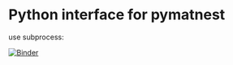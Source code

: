 # Python interface for pymatnest
use subprocess: 

[![Binder](https://mybinder.org/badge_logo.svg)](https://mybinder.org/v2/gh/jan-janssen/pymatnest-example/master?filepath=pymatnest.ipynb)
